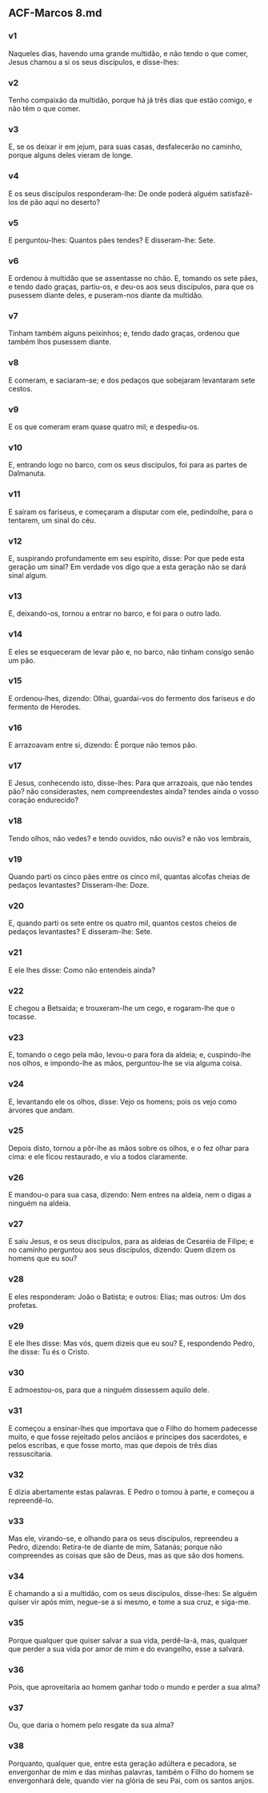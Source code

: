 ## ACF-Marcos 8.md
### v1
 Naqueles dias, havendo uma grande multidão, e não tendo o que comer, Jesus chamou a si os seus discípulos, e disse-lhes:
### v2
 Tenho compaixão da multidão, porque há já três dias que estão comigo, e não têm o que comer.
### v3
 E, se os deixar ir em jejum, para suas casas, desfalecerão no caminho, porque alguns deles vieram de longe.
### v4
 E os seus discípulos responderam-lhe: De onde poderá alguém satisfazê-los de pão aqui no deserto?
### v5
 E perguntou-lhes: Quantos pães tendes? E disseram-lhe: Sete.
### v6
 E ordenou à multidão que se assentasse no chão. E, tomando os sete pães, e tendo dado graças, partiu-os, e deu-os aos seus discípulos, para que os pusessem diante deles, e puseram-nos diante da multidão.
### v7
 Tinham também alguns peixinhos; e, tendo dado graças, ordenou que também lhos pusessem diante.
### v8
 E comeram, e saciaram-se; e dos pedaços que sobejaram levantaram sete cestos.
### v9
 E os que comeram eram quase quatro mil; e despediu-os.
### v10
 E, entrando logo no barco, com os seus discípulos, foi para as partes de Dalmanuta.
### v11
 E saíram os fariseus, e começaram a disputar com ele, pedindolhe, para o tentarem, um sinal do céu.
### v12
 E, suspirando profundamente em seu espírito, disse: Por que pede esta geração um sinal? Em verdade vos digo que a esta geração não se dará sinal algum.
### v13
 E, deixando-os, tornou a entrar no barco, e foi para o outro lado.
### v14
 E eles se esqueceram de levar pão e, no barco, não tinham consigo senão um pão.
### v15
 E ordenou-lhes, dizendo: Olhai, guardai-vos do fermento dos fariseus e do fermento de Herodes.
### v16
 E arrazoavam entre si, dizendo: É porque não temos pão.
### v17
 E Jesus, conhecendo isto, disse-lhes: Para que arrazoais, que não tendes pão? não considerastes, nem compreendestes ainda? tendes ainda o vosso coração endurecido?
### v18
 Tendo olhos, não vedes? e tendo ouvidos, não ouvis? e não vos lembrais,
### v19
 Quando parti os cinco pães entre os cinco mil, quantas alcofas cheias de pedaços levantastes? Disseram-lhe: Doze.
### v20
 E, quando parti os sete entre os quatro mil, quantos cestos cheios de pedaços levantastes? E disseram-lhe: Sete.
### v21
 E ele lhes disse: Como não entendeis ainda?
### v22
 E chegou a Betsaida; e trouxeram-lhe um cego, e rogaram-lhe que o tocasse.
### v23
 E, tomando o cego pela mão, levou-o para fora da aldeia; e, cuspindo-lhe nos olhos, e impondo-lhe as mãos, perguntou-lhe se via alguma coisa.
### v24
 E, levantando ele os olhos, disse: Vejo os homens; pois os vejo como árvores que andam.
### v25
 Depois disto, tornou a pôr-lhe as mãos sobre os olhos, e o fez olhar para cima: e ele ficou restaurado, e viu a todos claramente.
### v26
 E mandou-o para sua casa, dizendo: Nem entres na aldeia, nem o digas a ninguém na aldeia.
### v27
 E saiu Jesus, e os seus discípulos, para as aldeias de Cesaréia de Filipe; e no caminho perguntou aos seus discípulos, dizendo: Quem dizem os homens que eu sou?
### v28
 E eles responderam: João o Batista; e outros: Elias; mas outros: Um dos profetas.
### v29
 E ele lhes disse: Mas vós, quem dizeis que eu sou? E, respondendo Pedro, lhe disse: Tu és o Cristo.
### v30
 E admoestou-os, para que a ninguém dissessem aquilo dele.
### v31
 E começou a ensinar-lhes que importava que o Filho do homem padecesse muito, e que fosse rejeitado pelos anciãos e príncipes dos sacerdotes, e pelos escribas, e que fosse morto, mas que depois de três dias ressuscitaria.
### v32
 E dizia abertamente estas palavras. E Pedro o tomou à parte, e começou a repreendê-lo.
### v33
 Mas ele, virando-se, e olhando para os seus discípulos, repreendeu a Pedro, dizendo: Retira-te de diante de mim, Satanás; porque não compreendes as coisas que são de Deus, mas as que são dos homens.
### v34
 E chamando a si a multidão, com os seus discípulos, disse-lhes: Se alguém quiser vir após mim, negue-se a si mesmo, e tome a sua cruz, e siga-me.
### v35
 Porque qualquer que quiser salvar a sua vida, perdê-la-á, mas, qualquer que perder a sua vida por amor de mim e do evangelho, esse a salvará.
### v36
 Pois, que aproveitaria ao homem ganhar todo o mundo e perder a sua alma?
### v37
 Ou, que daria o homem pelo resgate da sua alma?
### v38
 Porquanto, qualquer que, entre esta geração adúltera e pecadora, se envergonhar de mim e das minhas palavras, também o Filho do homem se envergonhará dele, quando vier na glória de seu Pai, com os santos anjos.
